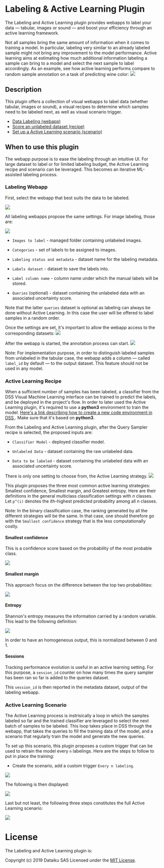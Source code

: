 # Labeling &amp; Active Learning Plugin  

The Labeling and Active Learning plugin provides webapps to label your data — tabular, images or sound — and boost your efficiency through an active learning framework.

Not all samples bring the same amount of information when it comes to training a model. In particular, labeling very similar to an already labeled sample might not bring any improvement to the model performance. Active learning aims at estimating how much additional information labeling a sample can bring to a model and select the next sample to label accordingly. As an example, see how active learning performs compare to random sample annotation on a task of predicting wine color:
![](resource/img-doc/active-learning-perf.png)  

## Description  

This plugin offers a collection of visual webapps to label data (whether tabular, images or sound),
a visual recipes to determine which samples need to be labeled next, as well as visual scenario trigger.

- [Data Labeling (webapp)](#labeling-webapp)
- [Score an unlabeled dataset (recipe)](#active-learning-recipe)
- [Set up a Active Learning scenario (scenario)](#active-learning-scenario)

## When to use this plugin

The webapp purpose is to ease the labeling through an intuitive UI. For large dataset to label or for limited labeling budget, the Active Learning recipe and scenario can be leveraged. This becomes an iterative ML-assisted labeling process.

### Labeling Webapp
First, select the webapp that best suits the data to be labeled.

![](resource/img-doc/webapp-selection.png)

All labeling webapps propose the same settings. For image labeling, those are: 

![](resource/img-doc/webapp-settings.png)  

- `Images to label` - managed folder containing unlabeled images.

- `Categories` - set of labels to be assigned to images.

- `Labeling status and metadata` - dataset name for the labeling metadata.

- `Labels dataset` - dataset to save the labels into.

- `Label column name` - column name under which the manual labels will be stored.

- `Queries` (optional) - dataset containing the unlabeled data with an associated uncertainty score.
  
Note that the latter `queries` dataset is optional as labeling can always be done without Active Learning. In this case the user will be offered to label samples in a random order. 

Once the settings are set, it's important to allow the webapp access to the corresponding datasets:
![](resource/img-doc/webapp-security.png)  

After the webapp is started, the annotation process can start.
![](resource/img-doc/webapp-ui.png)  

Note: For implementation purpose, in order to distinguish labeled samples from unlabeled in the tabular case, the webapp adds a column — called `label_id` by default — to the output dataset. This feature should not be used in any model.

### Active Learning Recipe  

When a sufficient number of samples has been labeled, a classifier from the DSS Visual Machine Learning interface can be trained to predict the labels, and be deployed in the project's flow. 
In order to later used the Active Learning plugin, it's required to use a **python3** environment to train the model. [Here's a link describing how to create a new code environment in DSS ](https://doc.dataiku.com/dss/latest/code-envs/operations-python.html#create-a-code-environment). Make sure that it's based on **python3**.  

From the Labeling and Active Learning plugin, after the Query Sampler recipe is selected, the proposed inputs are:
 
 - `Classifier Model` - deployed classifier model.
  
 - `Unlabeled Data` - dataset containing the raw unlabeled data.
  
 - `Data to be labeled` - dataset containing the unlabeled data with an associated uncertainty score.

There is only one setting to choose from, the Active Learning strategy.
![](resource/img-doc/active-learning-recipe.png) 

This plugin proposes the three most common active learning strategies: Smallest confidence, Smallest margin,
and Greatest entropy. Here are their definitions in the general multiclass classification settings with *n* classes. Let `p^(i)` denotes the *i*th-highest predicted probability among all *n* classes.

Note: In the binary classification case, the ranking generated by all the different strategies will be the same. In that case, one should therefore go with the `Smallest confidence` strategy that is the less computationally costly.

#### Smallest confidence

This is a confidence score based on the probability of the most probable class.

<img src="https://render.githubusercontent.com/render/math?math=Confidence(X) = 1 - p^{(1)}">

#### Smallest margin

This approach focus on the difference between the top two probabilities:

<img src="https://render.githubusercontent.com/render/math?math=Margin(X) = 1 - (p^{(1)} - p^{(2)})">

#### Entropy

Shannon's entropy measures the information carried by a random variable. This lead to the following definition:

<img src="https://render.githubusercontent.com/render/math?math=Entropy(X) = - \sum p^{(1)} \text{log}(p^{(1)})">

In order to have an homogeneous output, this is normalized between 0 and 1.

#### Sessions

Tracking performance evolution is useful in an active learning setting. For this purpose, a `session_id` counter on how many times the query sampler has been ran so far is added to the queries dataset.

This `session_id` is then reported in the metadata dataset, output of the labeling webapp.

### Active Learning Scenario

The Active Learning process is instrisically a loop in which the samples labeled so far and the trained classifier are leveraged to select the next batch of samples to be labeled. This loop takes place in DSS through the webapp, that takes the queries to fill the training data of the model, and a scenario that regularly train the model and generate the new queries.

To set up this scenario, this plugin proposes a custom trigger that can be used to retrain the model every `n` labelings. Here are the steps to follow to put in place the training: 

- Create the scenario, add a custom trigger `Every n labeling`.

![](resource/img-doc/scenario-trigger.png)  

The following is then displayed: 

![](resource/img-doc/scenario-trigger-option.png)  

Last but not least, the following three steps constitutes the full Active Learning scenario:

![](resource/img-doc/scenario-steps.png)

# License

The Labeling and Active Learning plugin is:

   Copyright (c) 2019 Dataiku SAS
   Licensed under the [MIT License](LICENSE.md).
